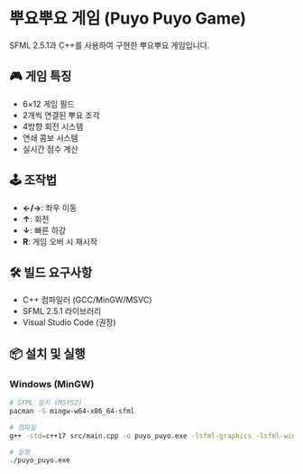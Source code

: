 # 뿌요뿌요 게임 (Puyo Puyo Game)

SFML 2.5.1과 C++를 사용하여 구현한 뿌요뿌요 게임입니다.

## 🎮 게임 특징
- 6×12 게임 필드
- 2개씩 연결된 뿌요 조각
- 4방향 회전 시스템
- 연쇄 콤보 시스템
- 실시간 점수 계산

## 🕹️ 조작법
- **←/→**: 좌우 이동
- **↑**: 회전
- **↓**: 빠른 하강
- **R**: 게임 오버 시 재시작

## 🛠️ 빌드 요구사항
- C++ 컴파일러 (GCC/MinGW/MSVC)
- SFML 2.5.1 라이브러리
- Visual Studio Code (권장)

## 📦 설치 및 실행

### Windows (MinGW)
```bash
# SFML 설치 (MSYS2)
pacman -S mingw-w64-x86_64-sfml

# 컴파일
g++ -std=c++17 src/main.cpp -o puyo_puyo.exe -lsfml-graphics -lsfml-window -lsfml-system

# 실행
./puyo_puyo.exe
